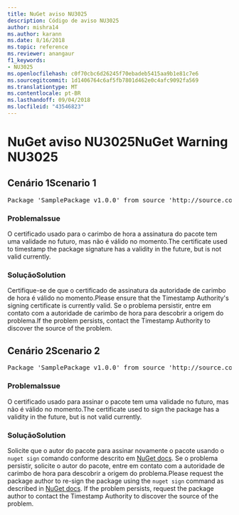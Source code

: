 ```yaml
---
title: NuGet aviso NU3025
description: Código de aviso NU3025
author: mishra14
ms.author: karann
ms.date: 8/16/2018
ms.topic: reference
ms.reviewer: anangaur
f1_keywords:
- NU3025
ms.openlocfilehash: c0f70cbc6d26245f70ebadeb5415aa9b1e81c7e6
ms.sourcegitcommit: 1d1406764c6af5fb7801d462e0c4afc9092fa569
ms.translationtype: MT
ms.contentlocale: pt-BR
ms.lasthandoff: 09/04/2018
ms.locfileid: "43546823"
---
```

# <a name="nuget-warning-nu3025"></a><span data-ttu-id="40d93-103">NuGet aviso NU3025</span><span class="sxs-lookup"><span data-stu-id="40d93-103">NuGet Warning NU3025</span></span>

## <a name="scenario-1"></a><span data-ttu-id="40d93-104">Cenário 1</span><span class="sxs-lookup"><span data-stu-id="40d93-104">Scenario 1</span></span>

<pre>Package 'SamplePackage v1.0.0' from source 'http://source.com/index.json': The timestamp signing certificate is not yet valid.</pre>

### <a name="issue"></a><span data-ttu-id="40d93-105">Problema</span><span class="sxs-lookup"><span data-stu-id="40d93-105">Issue</span></span>

<span data-ttu-id="40d93-106">O certificado usado para o carimbo de hora a assinatura do pacote tem uma validade no futuro, mas não é válido no momento.</span><span class="sxs-lookup"><span data-stu-id="40d93-106">The certificate used to timestamp the package signature has a validity in the future, but is not valid currently.</span></span>


### <a name="solution"></a><span data-ttu-id="40d93-107">Solução</span><span class="sxs-lookup"><span data-stu-id="40d93-107">Solution</span></span>

<span data-ttu-id="40d93-108">Certifique-se de que o certificado de assinatura da autoridade de carimbo de hora é válido no momento.</span><span class="sxs-lookup"><span data-stu-id="40d93-108">Please ensure that the Timestamp Authority's signing certificate is currently valid.</span></span> <span data-ttu-id="40d93-109">Se o problema persistir, entre em contato com a autoridade de carimbo de hora para descobrir a origem do problema.</span><span class="sxs-lookup"><span data-stu-id="40d93-109">If the problem persists, contact the Timestamp Authority to discover the source of the problem.</span></span>



## <a name="scenario-2"></a><span data-ttu-id="40d93-110">Cenário 2</span><span class="sxs-lookup"><span data-stu-id="40d93-110">Scenario 2</span></span>

<pre>Package 'SamplePackage v1.0.0' from source 'http://source.com/index.json': The primary signature's timestamp signing certificate is not yet valid.</pre>

### <a name="issue"></a><span data-ttu-id="40d93-111">Problema</span><span class="sxs-lookup"><span data-stu-id="40d93-111">Issue</span></span>

<span data-ttu-id="40d93-112">O certificado usado para assinar o pacote tem uma validade no futuro, mas não é válido no momento.</span><span class="sxs-lookup"><span data-stu-id="40d93-112">The certificate used to sign the package has a validity in the future, but is not valid currently.</span></span>


### <a name="solution"></a><span data-ttu-id="40d93-113">Solução</span><span class="sxs-lookup"><span data-stu-id="40d93-113">Solution</span></span>

<span data-ttu-id="40d93-114">Solicite que o autor do pacote para assinar novamente o pacote usando o `nuget sign` comando conforme descrito em [NuGet docs](https://docs.microsoft.com/en-us/nuget/create-packages/sign-a-package). Se o problema persistir, solicite o autor do pacote, entre em contato com a autoridade de carimbo de hora para descobrir a origem do problema.</span><span class="sxs-lookup"><span data-stu-id="40d93-114">Please request the package author to re-sign the package using the `nuget sign` command as described in [NuGet docs](https://docs.microsoft.com/en-us/nuget/create-packages/sign-a-package). If the problem persists, request the package author to contact the Timestamp Authority to discover the source of the problem.</span></span>


